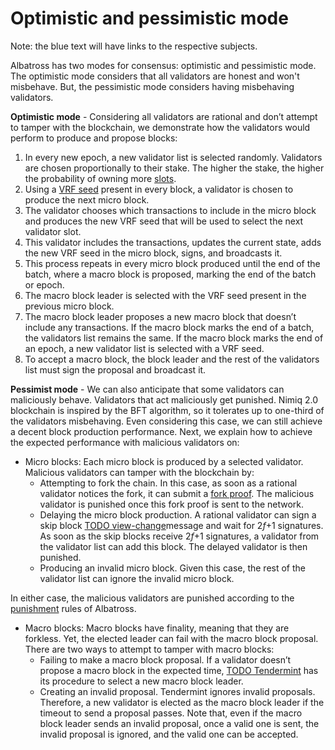 # Optimistic and pessimistic mode

Note: the blue text will have links to the respective subjects.

Albatross has two modes for consensus: optimistic and pessimistic mode. The optimistic mode considers that all validators are honest and won't misbehave. But, the pessimistic mode considers having misbehaving validators.

**Optimistic mode** - Considering all validators are rational and don’t attempt to tamper with the blockchain, we demonstrate how the validators would perform to produce and propose blocks:

1. In every new epoch, a new validator list is selected randomly. Validators are chosen proportionally to their stake. The higher the stake, the higher the probability of owning more [slots](slots.md).
2. Using a [VRF seed](verifiable-random-functions.md) present in every block, a validator is chosen to produce the next micro block.
3. The validator chooses which transactions to include in the micro block and produces the new VRF seed that will be used to select the next validator slot.
4. This validator includes the transactions, updates the current state, adds the new VRF seed in the micro block, signs, and broadcasts it.
5. This process repeats in every micro block produced until the end of the batch, where a macro block is proposed, marking the end of the batch or epoch.
6. The macro block leader is selected with the VRF seed present in the previous micro block.
7. The macro block leader proposes a new macro block that doesn’t include any transactions. If the macro block marks the end of a batch, the validators list remains the same. If the macro block marks the end of an epoch, a new validator list is selected with a VRF seed.
8. To accept a macro block, the block leader and the rest of the validators list must sign the proposal and broadcast it.

**Pessimist mode** - We can also anticipate that some validators can maliciously behave. Validators that act maliciously get punished. Nimiq 2.0 blockchain is inspired by the BFT algorithm, so it tolerates up to one-third of the validators misbehaving. Even considering this case, we can still achieve a decent block production performance. Next, we explain how to achieve the expected performance with malicious validators on:

- Micro blocks: Each micro block is produced by a selected validator. Malicious validators can tamper with the blockchain by:
    - Attempting to fork the chain. In this case, as soon as a rational validator notices the fork, it can submit a [fork proof](fork-proofs.md). The malicious validator is punished once this fork proof is sent to the network.
    - Delaying the micro block production. A rational validator can sign a skip block [TODO view-change](https://nimiq.com)message and wait for 2*f*+1 signatures. As soon as the skip blocks receive 2*f*+1 signatures, a validator from the validator list can add this block. The delayed validator is then punished.
    - Producing an invalid micro block. Given this case, the rest of the validator list can ignore the invalid micro block.

In either case, the malicious validators are punished according to the [punishment](punishments.md) rules of Albatross.

- Macro blocks: Macro blocks have finality, meaning that they are forkless. Yet, the elected leader can fail with the macro block proposal. There are two ways to attempt to tamper with macro blocks:
    - Failing to make a macro block proposal. If a validator doesn’t propose a macro block in the expected time, [TODO Tendermint](https://nimiq.com) has its procedure to select a new macro block leader.
    - Creating an invalid proposal. Tendermint ignores invalid proposals. Therefore, a new validator is elected as the macro block leader if the timeout to send a proposal passes. Note that, even if the macro block leader sends an invalid proposal, once a valid one is sent, the invalid proposal is ignored, and the valid one can be accepted.